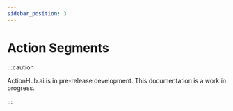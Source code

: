 ```yaml
---
sidebar_position: 3
---
```


# Action Segments

:::caution

ActionHub.ai is in pre-release development. This documentation is a work in progress.

:::

